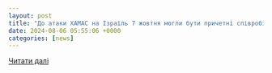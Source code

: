 ```yaml
---
layout: post
title: "До атаки ХАМАС на Ізраїль 7 жовтня могли бути причетні співробітники ООН – ЗМІ."
date: 2024-08-06 05:55:06 +0000
categories: [news]
---
```


[Читати далі](https://uazmi.org/news/post/4a38bac040a29e9ac5508aa4d81d4445)
